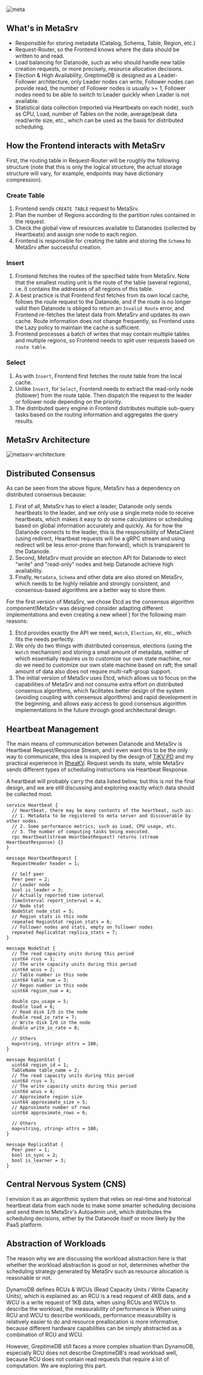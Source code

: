 ![meta](../../public/meta.png)

## What's in MetaSrv

- Responsible for storing metadata (Catalog, Schema, Table, Region, etc.)
- Request-Router, so the Frontend knows where the data should be written to and read.
- Load balancing for Datanode, such as who should handle new table creation requests, or more precisely, resource allocation decisions.
- Election & High Availability, GreptimeDB is designed as a Leader-Follower architecture, only Leader nodes can write, Follower nodes can provide read, the number of Follower nodes is usually >= 1, Follower nodes need to be able to switch to Leader quickly when Leader is not available.
- Statistical data collection (reported via Heartbeats on each node), such as CPU, Load, number of Tables on the node, average/peak data read/write size, etc., which can be used as the basis for distributed scheduling.

## How the Frontend interacts with MetaSrv

First, the routing table in Request-Router will be roughly the following structure (note that this is only the logical structure, the actual storage structure will vary, for example, endpoints may have dictionary compression).

### Create Table

1. Frontend sends `CREATE TABLE` request to MetaSrv.
2. Plan the number of Regions according to the partition rules contained in the request.
3. Check the global view of resources available to Datanodes (collected by Heartbeats) and assign one node  to each region.
4. Frontend is responsible for creating the table and storing the `Schema` to MetaSrv after successful creation.

### Insert

1. Frontend fetches the routes of the specified table from MetaSrv. Note that the smallest routing unit is the route of the table (several regions), i.e. it contains the addresses of all regions of this table.
2. A best practice is that Frontend first fetches from its own local cache, follows the route request to the Datanode, and if the route is no longer valid then Datanode is obliged to return an `Invalid Route` error, and Frontend re-fetches the latest data from MetaSrv and updates its own cache. Route information does not change frequently, so Frontend uses the Lazy policy to maintain the cache is sufficient.
3. Frontend processes a batch of writes that may contain multiple tables and multiple regions, so Frontend needs to split user requests based on `route table`.

### Select

1. As with `Insert`, Frontend first fetches the route table from the local cache.
2. Unlike `Insert`, for `Select`, Frontend needs to extract the read-only node (follower) from the route table. Then dispatch the request to the leader or follower node depending on the priority.
3. The distributed query engine in Frontend distributes multiple sub-query tasks based on the routing information and aggregates the query results.

## MetaSrv Architecture

![metasrv-architecture](../../public/metasrv-architecture.png)

## Distributed Consensus

As can be seen from the above figure, MetaSrv has a dependency on distributed consensus because:

1. First of all, MetaSrv has to elect a leader, Datanode only sends heartbeats to the leader, and we only use a single meta node to receive heartbeats, which makes it easy to do some calculations or scheduling based on global information accurately and quickly. As for how the Datanode connects to the leader, this is the responsibility of MetaClient (using redirect, Heartbeat requests will be a gRPC stream and using redirect will be less error-prone than forward), which is transparent to the Datanode.
2. Second, MetaSrv must provide an election API for Datanode to elect "write" and "read-only" nodes and help Datanode achieve high availability.
3. Finally, `Metadata`, `Schema` and other data are also stored on MetaSrv, which needs to be highly reliable and strongly consistent, and consensus-based algorithms are a better way to store them.

For the first version of MetaSrv, we chose Etcd as the consensus algorithm  component(MetaSrv was designed consider adapting different implementations and even creating a new wheel ) for the following main reasons:

1. Etcd provides exactly the API we need, `Watch`, `Election`, `KV`, etc., which fits the needs perfectly.
2. We only do two things with distributed consensus, elections (using the `Watch` mechanism) and storing a small amount of metadata, neither of which essentially requires us to customize our own state machine, nor do we need to customize our own state machine based on raft; the small amount of data also does not require multi-raft-group support.
3. The initial version of MetaSrv uses Etcd, which allows us to focus on the capabilities of MetaSrv and not consume extra effort on distributed consensus algorithms, which facilitates better design of the system (avoiding coupling with consensus algorithms) and rapid development in the beginning, and allows easy access to good consensus algorithm implementations in the future through good architectural design.

## Heartbeat Management

The main means of communication between Datanode and MetaSrv is Heartbeat Request/Response Stream, and I even want this to be the only way to communicate, this idea is inspired by the design of [TiKV PD](https://github.com/tikv/pd) and my practical experience in [RheaKV](https://github.com/sofastack/sofa-jraft/tree/master/jraft-rheakv/rheakv-pd). Request sends its state, while MetaSrv sends different types of scheduling instructions via Heartbeat Response.

A heartbeat will probably carry the data listed below, but this is not the final design, and we are still discussing and exploring exactly which data should be collected most.

```
service Heartbeat {
  // Heartbeat, there may be many contents of the heartbeat, such as:
  // 1. Metadata to be registered to meta server and discoverable by other nodes.
  // 2. Some performance metrics, such as Load, CPU usage, etc.
  // 3. The number of computing tasks being executed.
  rpc Heartbeat(stream HeartbeatRequest) returns (stream HeartbeatResponse) {}
}

message HeartbeatRequest {
  RequestHeader header = 1;

  // Self peer
  Peer peer = 2;
  // Leader node
  bool is_leader = 3;
  // Actually reported time interval
  TimeInterval report_interval = 4;
  // Node stat
  NodeStat node_stat = 5;
  // Region stats in this node
  repeated RegionStat region_stats = 6;
  // Follower nodes and stats, empty on follower nodes
  repeated ReplicaStat replica_stats = 7;
}

message NodeStat {
  // The read capacity units during this period
  uint64 rcus = 1;
  // The write capacity units during this period
  uint64 wcus = 2;
  // Table number in this node
  uint64 table_num = 3;
  // Regon number in this node
  uint64 region_num = 4;

  double cpu_usage = 5;
  double load = 6;
  // Read disk I/O in the node
  double read_io_rate = 7;
  // Write disk I/O in the node
  double write_io_rate = 8;

  // Others
  map<string, string> attrs = 100;
}

message RegionStat {
  uint64 region_id = 1;
  TableName table_name = 2;
  // The read capacity units during this period
  uint64 rcus = 3;
  // The write capacity units during this period
  uint64 wcus = 4;
  // Approximate region size
  uint64 approximate_size = 5;
  // Approximate number of rows
  uint64 approximate_rows = 6;

  // Others
  map<string, string> attrs = 100;
}

message ReplicaStat {
  Peer peer = 1;
  bool in_sync = 2;
  bool is_learner = 3;
}
```

## Central Nervous System (CNS)

I envision it as an algorithmic system that relies on real-time and historical heartbeat data from each node to make some smarter scheduling decisions and send them to MetaSrv's Autoadmin unit, which distributes the scheduling decisions, either by the Datanode itself or more likely by the PaaS platform.

## Abstraction of Workloads

The reason why we are discussing the workload abstraction here is that whether the workload abstraction is good or not, determines whether the scheduling strategy generated by MetaSrv such as resource allocation is reasonable or not.

DynamoDB defines RCUs & WCUs (Read Capacity Units / Write Capacity Units), which is explained as: an RCU is a read request of 4KB data, and a WCU is a write request of 1KB data, when using RCUs and WCUs to describe the workload, the measurability of performance is When using RCU and WCU to describe workloads, performance measurability is relatively easier to do and resource preallocation is more informative, because different hardware capabilities can be simply abstracted as a combination of RCU and WCU.

However, GreptimeDB still faces a more complex situation than DynamoDB, especially RCU does not describe GreptimeDB's read workload well, because RCU does not contain read requests that require a lot of computation. We are exploring this part.
